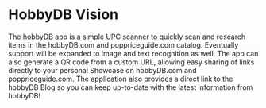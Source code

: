 # HobbyDB Vision

The hobbyDB app is a simple UPC scanner to quickly scan and research items in the hobbyDB.com and poppriceguide.com catalog. Eventually support will be expanded to image and text recognition as well. The app can also generate a QR code from a custom URL, allowing easy sharing of links directly to your personal Showcase on hobbyDB.com and poppriceguide.com. The application also provides a direct link to the hobbyDB Blog so you can keep up-to-date with the latest information from hobbyDB!